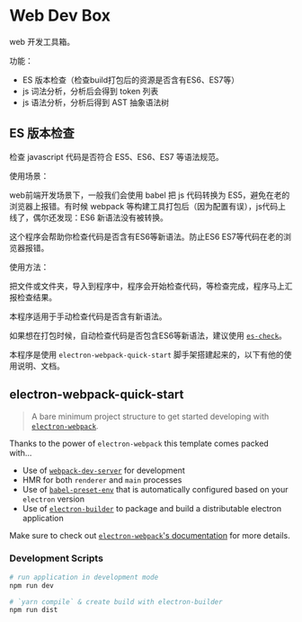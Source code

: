# Web Dev Box
web 开发工具箱。

功能：
- ES 版本检查（检查build打包后的资源是否含有ES6、ES7等）
- js 词法分析，分析后会得到 token 列表
- js 语法分析，分析后得到 AST 抽象语法树

## ES 版本检查
检查 javascript 代码是否符合 ES5、ES6、ES7 等语法规范。

使用场景：

web前端开发场景下，一般我们会使用 babel 把 js 代码转换为 ES5，避免在老的浏览器上报错。有时候 webpack 等构建工具打包后（因为配置有误），js代码上线了，偶尔还发现：ES6 新语法没有被转换。

这个程序会帮助你检查代码是否含有ES6等新语法。防止ES6 ES7等代码在老的浏览器报错。

使用方法：

把文件或文件夹，导入到程序中，程序会开始检查代码，等检查完成，程序马上汇报检查结果。

本程序适用于手动检查代码是否含有新语法。

如果想在打包时候，自动检查代码是否包含ES6等新语法，建议使用 [`es-check`](https://www.npmjs.com/package/es-check)。

本程序是使用 `electron-webpack-quick-start` 脚手架搭建起来的，以下有他的使用说明、文档。

## electron-webpack-quick-start
> A bare minimum project structure to get started developing with [`electron-webpack`](https://github.com/electron-userland/electron-webpack).

Thanks to the power of `electron-webpack` this template comes packed with...

* Use of [`webpack-dev-server`](https://github.com/webpack/webpack-dev-server) for development
* HMR for both `renderer` and `main` processes
* Use of [`babel-preset-env`](https://github.com/babel/babel-preset-env) that is automatically configured based on your `electron` version
* Use of [`electron-builder`](https://github.com/electron-userland/electron-builder) to package and build a distributable electron application

Make sure to check out [`electron-webpack`'s documentation](https://webpack.electron.build/) for more details.

### Development Scripts

```bash
# run application in development mode
npm run dev

# `yarn compile` & create build with electron-builder
npm run dist
```
